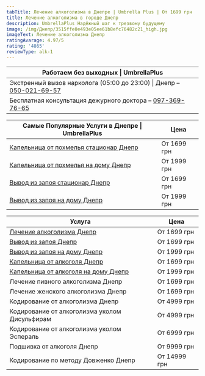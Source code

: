 ```yaml
---
tabTitle: Лечение алкоголизма в Днепре | Umbrella Plus | От 1699 грн
title: Лечение алкоголизма в городе Днепр
description: UmbrellaPlus Надёжный шаг к трезвому будущему
image: /img/Днепр/3515ffe0e493e05ee61b8efc76482c21_high.jpg
imageText: Лечение алкоголизма Днепр
ratingAvarage: 4.97/5
rating: '4865'
reviewType: alk-1
---
```


| Работаем без выходных \| UmbrellaPlus                                                  |
| -------------------------------------------------------------------------------------- |
| Экстренный вызов нарколога (05:00 до 23:00) \| Днепр – [050-021-69-57](tel:0500216957) |
| Бесплатная консультация дежурного доктора – [097-369-76-65](tel:0973697665)            |

| Самые Популярные Услуги в Днепре \| UmbrellaPlus                               | Цена        |
| ------------------------------------------------------------------------------ | ----------- |
| [Капельница от похмелья стационар Днепр](Kapelnica_ot_alkogola_dnepr)          | От 1699 грн |
| [Капельница от похмелья на дому Днепр](Kapelnica_ot_alkogola_na-domy-v-dnepre) | От 1999 грн |
| [Вывод из запоя стационар Днепр](Vivod-iz-zapoia-dnepr)                        | От 1699 грн |
| [Вывод из запоя на дому Днепр](Vivod-iz-zapoia-na-domy-dnepr)                  | От 1999 грн |

| Услуга                                                                         | Цена         |
| ------------------------------------------------------------------------------ | ------------ |
| [Лечение алкоголизма Днепр](lechenie-alkogolizma-dnepr)                        | От 1699 грн  |
| [Вывод из запоя Днепр](Vivod-iz-zapoia-dnepr)                                  | От 1699 грн  |
| [Вывод из запоя на дому Днепр](Vivod-iz-zapoia-na-domy-dnepr)                  | От 1999 грн  |
| [Капельница от алкоголя Днепр](Kapelnica_ot_alkogola_dnepr)                    | От 1699 грн  |
| [Капельница от алкоголя на дому Днепр](Kapelnica_ot_alkogola_na-domy-v-dnepre) | От 1999 грн  |
| Лечение пивного алкоголизма Днепр                                              | От 1699 грн  |
| Лечение женского алкоголизма Днепр                                             | От 1699 грн  |
| Кодирование от алкоголизма Днепр                                               | От 4999 грн  |
| Кодирование от алкоголизма уколом Дисульфирам                                  | От 4999 грн  |
| Кодирование от алкоголизма уколом Эспераль                                     | От 6999 грн  |
| Подшивка от алкоголя Днепр                                                     | От 9999 грн  |
| Кодирование по методу Довженко Днепр                                           | От 14999 грн |

